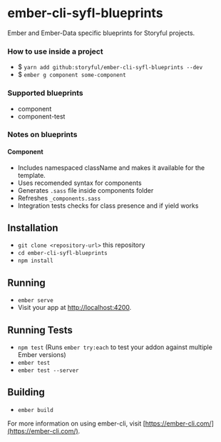 # ember-cli-syfl-blueprints

Ember and Ember-Data specific blueprints for Storyful projects.

### How to use inside a project

* $ `yarn add github:storyful/ember-cli-syfl-blueprints --dev`
* $ `ember g component some-component`

### Supported blueprints

* component
* component-test

### Notes on blueprints

#### Component

* Includes namespaced className and makes it available for the template.
* Uses recomended syntax for components
* Generates `.sass` file inside components folder
* Refreshes `_components.sass`
* Integration tests checks for class presence and if yield works

## Installation

* `git clone <repository-url>` this repository
* `cd ember-cli-syfl-blueprints`
* `npm install`

## Running

* `ember serve`
* Visit your app at [http://localhost:4200](http://localhost:4200).

## Running Tests

* `npm test` (Runs `ember try:each` to test your addon against multiple Ember versions)
* `ember test`
* `ember test --server`

## Building

* `ember build`

For more information on using ember-cli, visit [https://ember-cli.com/](https://ember-cli.com/).
